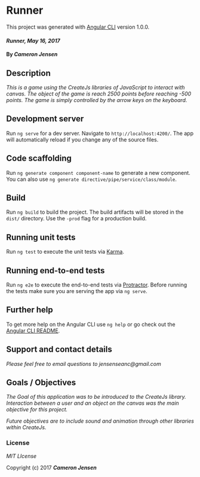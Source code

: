 # Runner

This project was generated with [Angular CLI](https://github.com/angular/angular-cli) version 1.0.0.

#### _Runner, May 16, 2017_

#### By _**Cameron Jensen**_

## Description

_This is a game using the CreateJs libraries of JavaScript to interact with canvas. The object of the game is reach 2500 points before reaching -500 points. The game is simply controlled by the arrow keys on the keyboard._

## Development server

Run `ng serve` for a dev server. Navigate to `http://localhost:4200/`. The app will automatically reload if you change any of the source files.

## Code scaffolding

Run `ng generate component component-name` to generate a new component. You can also use `ng generate directive/pipe/service/class/module`.

## Build

Run `ng build` to build the project. The build artifacts will be stored in the `dist/` directory. Use the `-prod` flag for a production build.

## Running unit tests

Run `ng test` to execute the unit tests via [Karma](https://karma-runner.github.io).

## Running end-to-end tests

Run `ng e2e` to execute the end-to-end tests via [Protractor](http://www.protractortest.org/).
Before running the tests make sure you are serving the app via `ng serve`.

## Further help

To get more help on the Angular CLI use `ng help` or go check out the [Angular CLI README](https://github.com/angular/angular-cli/blob/master/README.md).

## Support and contact details

_Please feel free to email questions to jensenseanc@gmail.com_

## Goals / Objectives

_The Goal of this application was to be introduced to the CreateJs library. Interaction between a user and an object on the canvas was the main objective for this project._

_Future objectives are to include sound and animation through other libraries  within CreateJs._ 

### License

*MIT LIcense*

Copyright (c) 2017 **_Cameron Jensen_**
